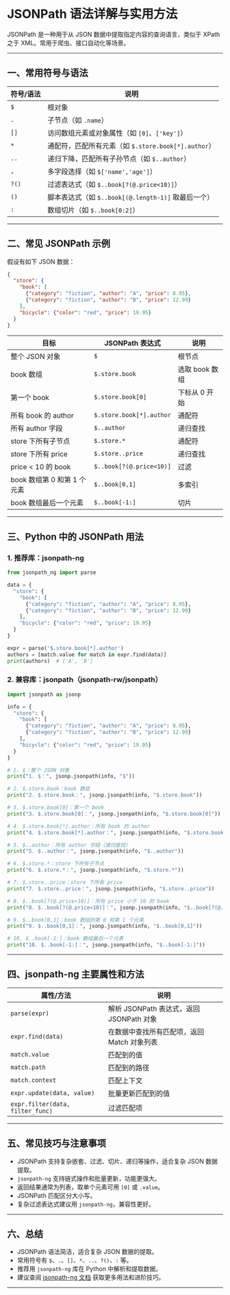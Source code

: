 # JSONPath 语法详解与实用方法

JSONPath 是一种用于从 JSON 数据中提取指定内容的查询语言，类似于 XPath 之于 XML。常用于爬虫、接口自动化等场景。

---

## 一、常用符号与语法

| 符号/语法 | 说明 |
| --- | --- |
| `$` | 根对象 |
| `.` | 子节点（如 `.name`）|
| `[]` | 访问数组元素或对象属性（如 `[0]`、`['key']`）|
| `*` | 通配符，匹配所有元素（如 `$.store.book[*].author`）|
| `..` | 递归下降，匹配所有子孙节点（如 `$..author`）|
| `,` | 多字段选择（如 `$['name','age']`）|
| `?()` | 过滤表达式（如 `$..book[?(@.price<10)]`）|
| `()` | 脚本表达式（如 `$..book[(@.length-1)]` 取最后一个）|
| `:` | 数组切片（如 `$..book[0:2]`）|

---

## 二、常见 JSONPath 示例

假设有如下 JSON 数据：

```json
{
  "store": {
    "book": [
      {"category": "fiction", "author": "A", "price": 8.95},
      {"category": "fiction", "author": "B", "price": 12.99}
    ],
    "bicycle": {"color": "red", "price": 19.95}
  }
}
```

| 目标 | JSONPath 表达式 | 说明 |
| --- | --- | --- |
| 整个 JSON 对象 | `$` | 根节点 |
| book 数组 | `$.store.book` | 选取 book 数组 |
| 第一个 book | `$.store.book[0]` | 下标从 0 开始 |
| 所有 book 的 author | `$.store.book[*].author` | 通配符 |
| 所有 author 字段 | `$..author` | 递归查找 |
| store 下所有子节点 | `$.store.*` | 通配符 |
| store 下所有 price | `$.store..price` | 递归查找 |
| price < 10 的 book | `$..book[?(@.price<10)]` | 过滤 |
| book 数组第 0 和第 1 个元素 | `$..book[0,1]` | 多索引 |
| book 数组最后一个元素 | `$..book[-1:]` | 切片 |

---

## 三、Python 中的 JSONPath 用法

### 1. 推荐库：jsonpath-ng

```python
from jsonpath_ng import parse

data = {
  "store": {
    "book": [
      {"category": "fiction", "author": "A", "price": 8.95},
      {"category": "fiction", "author": "B", "price": 12.99}
    ],
    "bicycle": {"color": "red", "price": 19.95}
  }
}

expr = parse('$.store.book[*].author')
authors = [match.value for match in expr.find(data)]
print(authors)  # ['A', 'B']
```

### 2. 兼容库：jsonpath（jsonpath-rw/jsonpath）

```python
import jsonpath as jsonp

info = {
  "store": {
    "book": [
      {"category": "fiction", "author": "A", "price": 8.95},
      {"category": "fiction", "author": "B", "price": 12.99}
    ],
    "bicycle": {"color": "red", "price": 19.95}
  }
}

# 1. $：整个 JSON 对象
print("1. $：", jsonp.jsonpath(info, "$"))

# 2. $.store.book：book 数组
print("2. $.store.book：", jsonp.jsonpath(info, "$.store.book"))

# 3. $.store.book[0]：第一个 book
print("3. $.store.book[0]：", jsonp.jsonpath(info, "$.store.book[0]"))

# 4. $.store.book[*].author：所有 book 的 author
print("4. $.store.book[*].author：", jsonp.jsonpath(info, "$.store.book[*].author"))

# 5. $..author：所有 author 字段（递归查找）
print("5. $..author：", jsonp.jsonpath(info, "$..author"))

# 6. $.store.*：store 下所有子节点
print("6. $.store.*：", jsonp.jsonpath(info, "$.store.*"))

# 7. $.store..price：store 下所有 price
print("7. $.store..price：", jsonp.jsonpath(info, "$.store..price"))

# 8. $..book[?(@.price<10)]：所有 price 小于 10 的 book
print("8. $..book[?(@.price<10)]：", jsonp.jsonpath(info, "$..book[?(@.price<10)]"))

# 9. $..book[0,1]：book 数组的第 0 和第 1 个元素
print("9. $..book[0,1]：", jsonp.jsonpath(info, "$..book[0,1]"))

# 10. $..book[-1:]：book 数组最后一个元素
print("10. $..book[-1:]：", jsonp.jsonpath(info, "$..book[-1:]"))
```

---

## 四、jsonpath-ng 主要属性和方法

| 属性/方法 | 说明 |
| --- | --- |
| `parse(expr)` | 解析 JSONPath 表达式，返回 JSONPath 对象 |
| `expr.find(data)` | 在数据中查找所有匹配项，返回 Match 对象列表 |
| `match.value` | 匹配到的值 |
| `match.path` | 匹配到的路径 |
| `match.context` | 匹配上下文 |
| `expr.update(data, value)` | 批量更新匹配到的值 |
| `expr.filter(data, filter_func)` | 过滤匹配项 |

---

## 五、常见技巧与注意事项

- JSONPath 支持复杂嵌套、过滤、切片、递归等操作，适合复杂 JSON 数据提取。
- `jsonpath-ng` 支持链式操作和批量更新，功能更强大。
- 返回结果通常为列表，取单个元素可用 `[0]` 或 `.value`。
- JSONPath 匹配区分大小写。
- 复杂过滤表达式建议用 `jsonpath-ng`，兼容性更好。

---

## 六、总结

- JSONPath 语法简洁，适合复杂 JSON 数据的提取。
- 常用符号有 `$`、`.`、`[]`、`*`、`..`、`?()`、`:` 等。
- 推荐用 `jsonpath-ng` 库在 Python 中解析和提取数据。
- 建议查阅 [jsonpath-ng 文档](https://github.com/h2non/jsonpath-ng) 获取更多用法和进阶技巧。

---